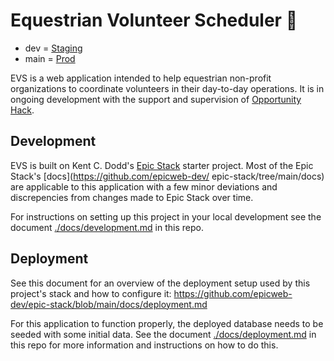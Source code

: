 # Equestrian Volunteer Scheduler 🐎
- dev = [Staging](https://staging.trottrack.org/)
- main = [Prod](https://thebarn.trottrack.org/)

EVS is a web application intended to help equestrian non-profit organizations to
coordinate volunteers in their day-to-day operations. It is in ongoing
development with the support and supervision of
[Opportunity Hack](https://www.ohack.org/home).

## Development

EVS is built on Kent C. Dodd's [Epic Stack](https://www.epicweb.dev/epic-stack)
starter project. Most of the Epic Stack's [docs](https://github.com/epicweb-dev/
epic-stack/tree/main/docs) are applicable to this application with a few minor
deviations and discrepencies from changes made to Epic Stack over time.

For instructions on setting up this project in your local development see the
document [./docs/development.md](./docs/development.md) in this repo.

## Deployment

See this document for an overview of the deployment setup used by this project's
stack and how to configure it: <https://github.com/epicweb-dev/epic-stack/blob/main/docs/deployment.md>

For this application to function properly, the deployed database needs to be
seeded with some initial data. See the document [./docs/deployment.md](./docs/deployment.md)
in this repo for more information and instructions on how to do this.